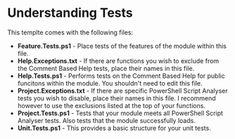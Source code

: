# Understanding Tests

This templte comes with the following files:

* **Feature.Tests.ps1** - Place tests of the features of the module within this file.
* **Help.Exceptions.txt** - If there are functions you wish to exclude from the Comment Based Help tests, place their names in this file.
* **Help.Tests.ps1** - Performs tests on the Comment Based Help for public funcitons within the module. You shouldn't need to edit this file.
* **Project.Exceptions.txt** - If there are specific PowerShell Script Analyser tests you wish to disable, place their names in this file. I recommend however to use the exclusions listed at the top of your functions.
* **Project.Tests.ps1** - Tests that your module meets all PowerShell Script Analyser tests. Also tests that the module successfully loads.
* **Unit.Tests.ps1** - This provides a basic structure for your unit tests.